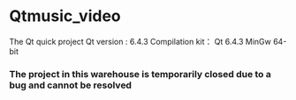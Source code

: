 # Qtmusic_video
The Qt quick project
Qt version : 6.4.3
Compilation kit： Qt 6.4.3 MinGw 64-bit

### The project in this warehouse is temporarily closed due to a bug and cannot be resolved
